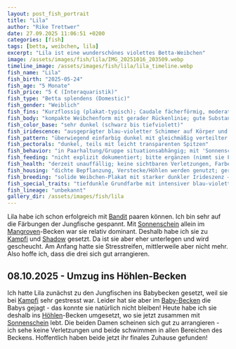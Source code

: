 ```yaml
---
layout: post_fish_portrait
title: "Lila"
author: "Rike Trettwer"
date: 27.09.2025 11:06:51 +0200
categories: [fish]
tags: [betta, weibchen, lila]
excerpt: "Lila ist eine wunderschönes violettes Betta-Weibchen"
image: /assets/images/fish/lila/IMG_20251016_203509.webp
timeline_image: /assets/images/fish/lila/lila_timeline.webp
fish_name: "Lila"
fish_birth: "2025-05-24"
fish_age: "5 Monate"
fish_price: "5 € (Interaquaristik)"
fish_type: "Betta splendens (Domestic)"
fish_gender: "Weiblich"
fish_fins: "Kurzflossig (plakat‑typisch); Caudale fächerförmig, moderat breit und weitgehend symmetrisch; Dorsale kompakt; Analflosse kurz bis mittel; keine Doubletail-/Dumbo-Merkmale erkennbar"
fish_body: "kompakte Weibchenform mit gerader Rückenlinie; gute Substanz"
fish_color_base: "sehr dunkel (schwarz bis tiefviolett)"
fish_iridescence: "ausgeprägter blau‑violetter Schimmer auf Körper und Flossen (teal/royal‑blue), je nach Licht deutlich sichtbar"
fish_pattern: "überwiegend einfarbig dunkel mit gleichmäßig verteilter Irideszenz; keine klaren Marble‑Flecken"
fish_pectorals: "dunkel, teils mit leicht transparenten Spitzen"
fish_behavior: "in Paarhaltung/Gruppe situationsabhängig; mit 'Sonnenschein' anfangs dominanter, bei Kampfi & Shadow eher unterlegen und kurzzeitig mit Stressstreifen; aktuell ohne Stressstreifen; im Babybecken zeigte sie Jagdverhalten gegenüber Jungfischen"
fish_feeding: "nicht explizit dokumentiert; bitte ergänzen (nimmt sie Frost-/Trockenfutter zuverlässig? Lebendfutterpräferenz?)"
fish_health: "derzeit unauffällig; keine sichtbaren Verletzungen, Farbe kräftig; frühere Stressstreifen unter Gruppendruck inzwischen verschwunden"
fish_housing: "dichte Bepflanzung, Verstecke/Höhlen werden genutzt; geringe Strömung und abgedeckte Beckenoberfläche empfehlenswert; aktuell im Höhlen‑Becken zusammen mit Sonnenschein, beide nutzen alle Bereiche und tolerieren sich"
fish_breeding: "solide Weibchen‑Plakat mit starker dunkler Irideszenz – geeignet für Linien mit 'Black/Blue Metallic' Optik. Bereits erfolgreich mit Bandit verpaart: in der Nachzucht ist durch Bandits Marble/Metallic mit variablen Farbmustern zu rechnen (dunkle Metallics, Blau/Türkis, ggf. braun/kupferne Einschlüsse und Mask‑Anteile). Für eine stabil dunkle Linie wären Partner ohne starkes Marble sinnvoll."
fish_special_traits: "tiefdunkle Grundfarbe mit intensiver blau‑violetter Irideszenz; wirkt je nach Licht 'indigo'"
fish_lineage: "unbekannt"
gallery_dir: /assets/images/fish/lila
---
```












Lila habe ich schon erfolgreich mit [Bandit](/fish/2025/09/29/fish_bandit) paaren können. Ich bin sehr auf die Färbungen der Jungfische gespannt. Mit
[Sonnenschein](/fish/2025/09/25/fish_sonnenschein) allein im [Mangroven](/tank/2025/09/30/tank_mangrove)-Becken war sie relativ dominant. Deshalb habe ich sie zu [Kampfi](/fish/2025/09/30/fish_kampfi) und [Shadow](/fish/2025/09/26/fish_shadow) gesetzt. Da
ist sie aber eher unterlegen und wird gescheucht. Am Anfang hatte sie Stresstreifen, mittlerweile aber nicht mehr. Also
hoffe ich, dass die drei sich gut arrangieren.

## 08.10.2025 - Umzug ins Höhlen-Becken
Ich hatte Lila zunächst zu den Jungfischen ins Babybecken gesetzt, weil sie bei [Kampfi](/fish/2025/09/30/fish_kampfi) sehr gestresst war. Leider hat sie aber im [Baby-Becken](/tank/2025/09/30/tank_babys) die Babys gejagt - das konnte sie natürlich nicht bleiben! Heute habe ich sie deshalb ins [Höhlen](/tank/2025/09/30/tank_hoehle)-Becken umgesetzt, wo sie jetzt zusammen mit [Sonnenschein](/fish/2025/09/25/fish_sonnenschein) lebt. Die beiden Damen scheinen sich gut zu arrangieren - ich sehe keine Verletzungen und beide schwimmen in allen Bereichen des Beckens. Hoffentlich haben beide jetzt ihr finales Zuhause gefunden!
